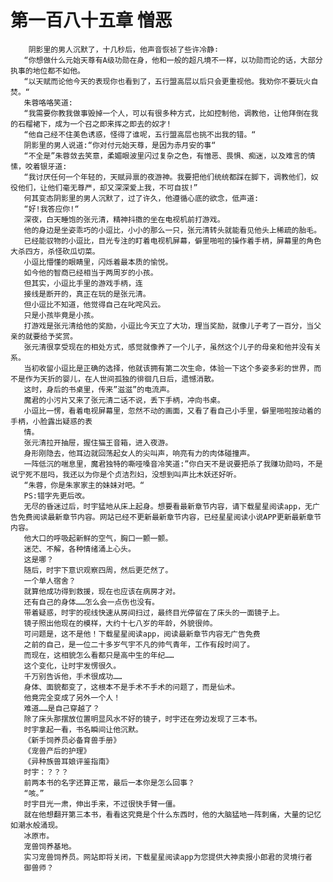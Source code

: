# 第一百八十五章 憎恶
        阴影里的男人沉默了，十几秒后，他声音恢祯了些许冷静∶
       “你想做什么元始天尊有A级功勋在身，他和一般的超凡境不一样，以功勋而论的话，大部分执事的地位都不如他。
       “以天赋而论他今天的表现你也看到了，五行盟高层以后只会更重视他。我劝你不要玩火自焚。“
       朱蓉咯咯笑道:
       “我需要你教我做事毁掉一个人，可以有很多种方式，比如控制他，调教他，让他拜倒在我的石榴裙下，成为一个召之即来挥之即去的奴才!
       “他自己经不住美色诱惑，怪得了谁呢，五行盟高层也挑不出我的错。“
       阴影里的男人说道:“你对付元始天尊，是因为赤月安的事“
       “不全是”朱蓉敛去笑意，柔媚眼波里闪过复杂之色，有憎恶、畏惧、痴迷，以及难言的情愫，咬着银牙道:
       “我讨厌任何一个年轻的，天赋异禀的夜游神。我要把他们统统都踩在脚下，调教他们，奴役他们，让他们毫无尊严，却又深深爱上我，不可自拔!”
       何其变态阴影里的男人沉默了，过了许久，他遵循心底的欲念，低声道:
       “好!我答应你!“
       深夜，白天睡饱的张元清，精神抖擞的坐在电视机前打游戏。
       他的身边是坐姿乖巧的小逗比，小小的那么一只，张元清转头就能看见他头上稀疏的胎毛。
       已经能驭物的小逗比，目光专注的盯着电视机屏幕，僻里啪啦的操作着手柄，屏幕里的角色大杀四方，杀怪砍瓜切菜。
       小逗比懵懂的眼睛里，闪烁着最本质的愉悦。
       如今他的智商已经相当于两周岁的小孩。
       但其实，小逗比手里的游戏手柄，连
       接线是断开的，真正在玩的是张元清。
       但小逗比不知道，他觉得自己在叱咤风云。
       只是小孩毕竟是小孩。
       打游戏是张元清给他的奖励，小逗比今天立了大功，理当奖励，就像儿子考了一百分，当父亲的就要给予奖赏。
       张元清很享受现在的相处方式，感觉就像养了一个儿子，虽然这个儿子的母亲和他并没有关系。
       当初收留小逗比是正确的选择，他就该拥有第二次生命，体验一下这个多姿多彩的世界，而不是作为天折的婴儿，在人世间孤独的徘徊几日后，遗憾消散。
       这时，身后的书桌里，传来”滋滋”的电流声。
       魔君的小污片又来了张元清二话不说，丢下手柄，冲向书桌。
       小逗比一愣，看着电视屏幕里，忽然不动的画面，又看了看自己小手里，僻里啪啦按动着的手柄，小脸露出疑惑的表
       情。
       张元清拉开抽屉，握住猫王音箱，进入夜游。
       身形刚隐去，他耳边就回荡起女人的尖叫声，响亮有力的肉体碰撞声。
       一阵低沉的喘息里，魔君独特的嘶哑嗓音冷笑道:”你白天不是说要把杀了我赚功勋吗，不是说宁死不屈吗，我还以为你是个贞洁烈妇，没想到叫声比木妖还好听。
       “朱蓉，你是朱家家主的妹妹对吧。“
       PS:错字先更后改。
       无尽的昏迷过后，时宇猛地从床上起身。想要看最新章节内容，请下载星星阅读app，无广告免费阅读最新章节内容。网站已经不更新最新章节内容，已经星星阅读小说APP更新最新章节内容。
       他大口的呼吸起新鲜的空气，胸口一颤一颤。
       迷茫、不解，各种情绪涌上心头。
       这是哪？
       随后，时宇下意识观察四周，然后更茫然了。
       一个单人宿舍？
       就算他成功得到救援，现在也应该在病房才对。
       还有自己的身体……怎么会一点伤也没有。
       带着疑惑，时宇的视线快速从房间扫过，最终目光停留在了床头的一面镜子上。
       镜子照出他现在的模样，大约十七八岁的年龄，外貌很帅。
       可问题是，这不是他！下载星星阅读app，阅读最新章节内容无广告免费
       之前的自己，是一位二十多岁气宇不凡的帅气青年，工作有段时间了。
       而现在，这相貌怎么看都只是高中生的年纪……
       这个变化，让时宇发愣很久。
       千万别告诉他，手术很成功……
       身体、面貌都变了，这根本不是手术不手术的问题了，而是仙术。
       他竟完全变成了另外一个人！
       难道……是自己穿越了？
       除了床头那摆放位置明显风水不好的镜子，时宇还在旁边发现了三本书。
       时宇拿起一看，书名瞬间让他沉默。
       《新手饲养员必备育兽手册》
       《宠兽产后的护理》
       《异种族兽耳娘评鉴指南》
       时宇：？？？
       前两本书的名字还算正常，最后一本你是怎么回事？
       “咳。”
       时宇目光一肃，伸出手来，不过很快手臂一僵。
       就在他想翻开第三本书，看看这究竟是个什么东西时，他的大脑猛地一阵刺痛，大量的记忆如潮水般涌现。
       冰原市。
       宠兽饲养基地。
       实习宠兽饲养员。网站即将关闭，下载星星阅读app为您提供大神卖报小郎君的灵境行者
       御兽师？
